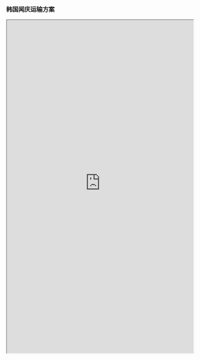 ### 韩国闻庆运输方案
<div>
<iframe src="https://5docs.oss-cn-shanghai.aliyuncs.com/res/韩国闻庆项目案例/运输/韩国闻庆运输方案.pdf" width="100%" height="900px" >
</iframe>
</div>
